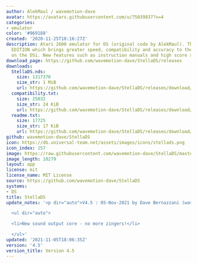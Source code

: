 ```yaml
---
author: AlekMaul / wavemotion-dave
avatar: https://avatars.githubusercontent.com/u/75039837?v=4
categories:
- emulator
color: '#969188'
created: '2020-11-25T18:16:27Z'
description: Atari 2600 emulator for DS (original code by AlekMaul). This is the PHOENIX
  EDITION which brings greater speed, compatibility and accuracy to the emulation
  on the DSi. New features such as instruction manuals and high score support included!
download_page: https://github.com/wavemotion-dave/StellaDS/releases
downloads:
  StellaDS.nds:
    size: 1317376
    size_str: 1 MiB
    url: https://github.com/wavemotion-dave/StellaDS/releases/download/4.5/StellaDS.nds
  compatibility.txt:
    size: 25032
    size_str: 24 KiB
    url: https://github.com/wavemotion-dave/StellaDS/releases/download/4.5/compatibility.txt
  readme.txt:
    size: 17725
    size_str: 17 KiB
    url: https://github.com/wavemotion-dave/StellaDS/releases/download/4.5/readme.txt
github: wavemotion-dave/StellaDS
icon: https://db.universal-team.net/assets/images/icons/stellads.png
icon_index: 157
image: https://raw.githubusercontent.com/wavemotion-dave/StellaDS/master/arm9/gfx/bgTop.png
image_length: 10279
layout: app
license: mit
license_name: MIT License
source: https://github.com/wavemotion-dave/StellaDS
systems:
- DS
title: StellaDS
update_notes: '<p dir="auto">V4.5 : 05-Nov-2021 by Dave Bernazzani (wavemotion)</p>

  <ul dir="auto">

  <li>New sound output core - no more zingers!</li>

  </ul>'
updated: '2021-11-05T18:06:35Z'
version: '4.5'
version_title: Version 4.5
---
```

